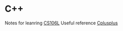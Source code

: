 # C++
Notes for leanring [CS106L](http://web.stanford.edu/class/cs106l/)
Useful reference [Cplusplus](www.cplusplus.com/)
